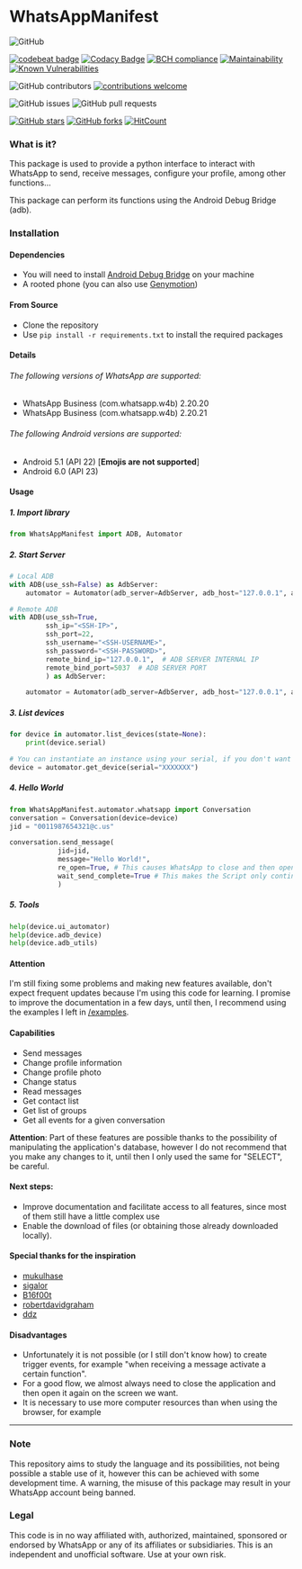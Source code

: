 # WhatsAppManifest
![GitHub](https://img.shields.io/github/license/riquedev/WhatsAppManifest)

[![codebeat badge](https://codebeat.co/badges/fa8899ba-f894-4d67-9752-f35b94778c2a)](https://codebeat.co/projects/github-com-riquedev-whatsappmanifest-master)
[![Codacy Badge](https://api.codacy.com/project/badge/Grade/bdbbf2c662324a28851447c62c45825a)](https://www.codacy.com/manual/rique_dev/WhatsAppManifest?utm_source=github.com&amp;utm_medium=referral&amp;utm_content=riquedev/WhatsAppManifest&amp;utm_campaign=Badge_Grade)
[![BCH compliance](https://bettercodehub.com/edge/badge/riquedev/WhatsAppManifest?branch=master)](https://bettercodehub.com/)
[![Maintainability](https://api.codeclimate.com/v1/badges/47c3fcdd9719bd907507/maintainability)](https://codeclimate.com/repos/5e6844e143cc9c00b0000881/maintainability)
[![Known Vulnerabilities](https://snyk.io/test/github/riquedev/WhatsAppManifest/badge.svg?targetFile=requirements.txt)](https://snyk.io/test/github/riquedev/WhatsAppManifest?targetFile=requirements.txt)

![GitHub contributors](https://img.shields.io/github/contributors/riquedev/WhatsAppManifest)
[![contributions welcome](https://img.shields.io/badge/contributions-welcome-brightgreen.svg?style=flat)](https://github.com/dwyl/esta/issues)

![GitHub issues](https://img.shields.io/github/issues-raw/riquedev/WhatsAppManifest)
![GitHub pull requests](https://img.shields.io/github/issues-pr/riquedev/WhatsAppManifest)

[![GitHub stars](https://img.shields.io/github/stars/riquedev/WhatsAppManifest)](https://github.com/riquedev/WhatsAppManifest/stargazers)
[![GitHub forks](https://img.shields.io/github/forks/riquedev/WhatsAppManifest)](https://github.com/riquedev/WhatsAppManifest/network)
[![HitCount](http://hits.dwyl.com/riquedev/WhatsAppManifest.svg)](http://hits.dwyl.com/riquedev/WhatsAppManifest)


### What is it?
This package is used to provide a python interface to interact with WhatsApp to send, receive messages, configure your profile, among other functions...

This package can perform its functions using the Android Debug Bridge (adb).

### Installation
#### Dependencies

- You will need to install [Android Debug Bridge](https://www.xda-developers.com/install-adb-windows-macos-linux/ "Android Debug Bridge") on your machine
- A rooted phone (you can also use [Genymotion](https://www.genymotion.com/ "Genymotion"))

#### From Source
- Clone the repository
- Use `pip install -r requirements.txt` to install the required packages

#### Details
###### The following versions of WhatsApp are supported:
- WhatsApp Business (com.whatsapp.w4b) 2.20.20
- WhatsApp Business (com.whatsapp.w4b) 2.20.21

###### The following Android versions are supported:
- Android 5.1 (API 22) [**Emojis are not supported**]
- Android 6.0 (API 23)


#### Usage

##### 1. Import library
```python
from WhatsAppManifest import ADB, Automator
```

##### 2. Start Server
```python
# Local ADB
with ADB(use_ssh=False) as AdbServer:
    automator = Automator(adb_server=AdbServer, adb_host="127.0.0.1", adb_port=5037)

# Remote ADB
with ADB(use_ssh=True,
         ssh_ip="<SSH-IP>",
         ssh_port=22,
         ssh_username="<SSH-USERNAME>",
         ssh_password="<SSH-PASSWORD>",
         remote_bind_ip="127.0.0.1",  # ADB SERVER INTERNAL IP
         remote_bind_port=5037  # ADB SERVER PORT
         ) as AdbServer:

    automator = Automator(adb_server=AdbServer, adb_host="127.0.0.1", adb_port=5037)
```
##### 3. List devices
```python
for device in automator.list_devices(state=None):
    print(device.serial)

# You can instantiate an instance using your serial, if you don't want to list.
device = automator.get_device(serial="XXXXXXX")
```

##### 4. Hello World
```python
from WhatsAppManifest.automator.whatsapp import Conversation
conversation = Conversation(device=device)
jid = "0011987654321@c.us"

conversation.send_message(
            jid=jid,
            message="Hello World!",
            re_open=True, # This causes WhatsApp to close and then open again, to avoid bugs.
            wait_send_complete=True # This makes the Script only continue after the last message sent to the contact has arrived at the server or the contact.
			)
```

##### 5. Tools
```python
help(device.ui_automator)
help(device.adb_device)
help(device.adb_utils)
```
#### Attention
I'm still fixing some problems and making new features available, don't expect frequent updates because I'm using this code for learning.
I promise to improve the documentation in a few days, until then, I recommend using the examples I left in [/examples](examples "/examples").

#### Capabilities
- Send messages
- Change profile information
- Change profile photo
- Change status
- Read messages
- Get contact list
- Get list of groups
- Get all events for a given conversation

**Attention**: Part of these features are possible thanks to the possibility of manipulating the application's database, however I do not recommend that you make any changes to it, until then I only used the same for "SELECT", be careful.

#### Next steps:
- Improve documentation and facilitate access to all features, since most of them still have a little complex use
- Enable the download of files (or obtaining those already downloaded locally).

#### Special thanks for the inspiration
- [mukulhase](https://github.com/mukulhase/WebWhatsapp-Wrapper "mukulhase")
- [sigalor](https://github.com/sigalor/whatsapp-web-reveng#decryption "sigalor")
- [B16f00t](https://github.com/B16f00t/whapa/ "B16f00t")
- [robertdavidgraham](https://github.com/robertdavidgraham/whats-dec "robertdavidgraham")
- [ddz](https://github.com/ddz/whatsapp-media-decrypt "ddz")

#### Disadvantages
- Unfortunately it is not possible (or I still don't know how) to create trigger events, for example "when receiving a message activate a certain function".
- For a good flow, we almost always need to close the application and then open it again on the screen we want.
- It is necessary to use more computer resources than when using the browser, for example

------------

### Note
This repository aims to study the language and its possibilities, not being possible a stable use of it, however this can be achieved with some development time. A warning, the misuse of this package may result in your WhatsApp account being banned.

### Legal
This code is in no way affiliated with, authorized, maintained, sponsored or endorsed by WhatsApp or any of its affiliates or subsidiaries. This is an independent and unofficial software. Use at your own risk.
